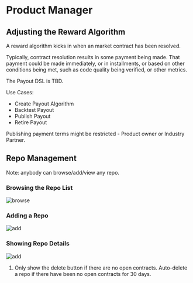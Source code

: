 # Product Manager

## Adjusting the Reward Algorithm

A reward algorithm kicks in when an market contract has been resolved.

Typically, contract resolution results in some payment being made. That payment could be made immediately, or in installments, or based on other conditions being met, such as code quality being verified, or other metrics.  

The Payout DSL is TBD.

Use Cases:

- Create Payout Algorithm
- Backtest Payout
- Publish Payout
- Retire Payout

Publishing payment terms might be restricted - Product owner or Industry Partner.

## Repo Management

Note: anybody can browse/add/view any repo.

### Browsing the Repo List

![browse](/img/_RepoList.png)

### Adding a Repo

![add](/img/_RepoAdd.png)

### Showing Repo Details

![add](/img/_RepoDetails.png)

1) Only show the delete button if there are no open contracts.  Auto-delete a repo if there have been no open contracts for 30 days.

